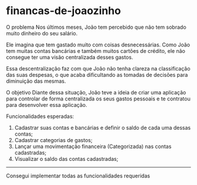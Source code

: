 # financas-de-joaozinho

O problema 
Nos últimos meses, João tem percebido que não tem sobrado muito dinheiro do seu salário. 

Ele imagina que tem gastado muito com coisas desnecessárias. Como João tem muitas contas bancárias e também muitos cartões de crédito, ele não consegue ter uma visão centralizada desses gastos. 

Essa descentralização faz com que João não tenha clareza na classificação das suas despesas, o que acaba dificultando as tomadas de decisões para diminuição das mesmas.

O objetivo 
Diante dessa situação, João teve a ideia de criar uma aplicação para controlar de forma centralizada os seus gastos pessoais e te contratou para desenvolver essa aplicação.

Funcionalidades esperadas: 
1)	Cadastrar suas contas e bancárias e definir o saldo de cada uma dessas contas;
2)	Cadastrar categorias de gastos;
3)	Lançar uma movimentação financeira (Categorizada) nas contas cadastradas;
4)	Visualizar o saldo das contas cadastradas;
	
--------------------------------------------------------------------------

Consegui implementar todas as funcionalidades requeridas

